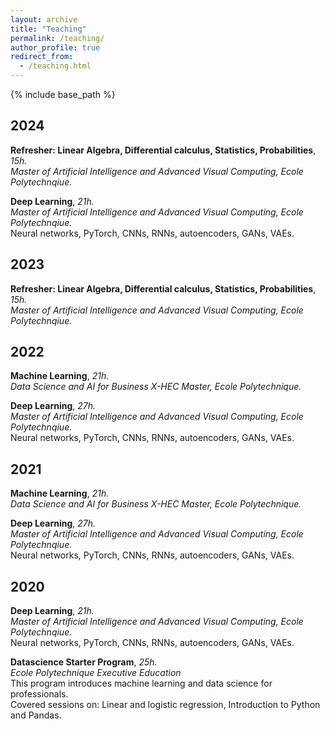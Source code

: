 ```yaml
---
layout: archive
title: "Teaching"
permalink: /teaching/
author_profile: true
redirect_from:
  - /teaching.html
---
```


{% include base_path %}

## 2024
**Refresher: Linear Algebra, Differential calculus, Statistics, Probabilities**, *15h.*  
*Master of Artificial Intelligence and Advanced Visual Computing, Ecole Polytechnqiue.*  

**Deep Learning**, *21h.*  
*Master of Artificial Intelligence and Advanced Visual Computing, Ecole Polytechnqiue.*  
Neural networks, PyTorch, CNNs, RNNs, autoencoders, GANs, VAEs.

## 2023
**Refresher: Linear Algebra, Differential calculus, Statistics, Probabilities**, *15h.*  
*Master of Artificial Intelligence and Advanced Visual Computing, Ecole Polytechnqiue.*  

## 2022
**Machine Learning**, *21h.*  
*Data Science and AI for Business X-HEC Master, Ecole Polytechnique.*  

**Deep Learning**, *27h.*  
*Master of Artificial Intelligence and Advanced Visual Computing, Ecole Polytechnqiue.*  
Neural networks, PyTorch, CNNs, RNNs, autoencoders, GANs, VAEs.

## 2021 
**Machine Learning**, *21h.*  
*Data Science and AI for Business X-HEC Master, Ecole Polytechnique.*  

**Deep Learning**, *27h.*  
*Master of Artificial Intelligence and Advanced Visual Computing, Ecole Polytechnqiue.*  
Neural networks, PyTorch, CNNs, RNNs, autoencoders, GANs, VAEs.

## 2020
**Deep Learning**, *21h.*  
*Master of Artificial Intelligence and Advanced Visual Computing, Ecole Polytechnqiue.*  
Neural networks, PyTorch, CNNs, RNNs, autoencoders, GANs, VAEs.

**Datascience Starter Program**, *25h.*  
*Ecole Polytechnique Executive Education*  
This program introduces machine learning and data science for professionals.  
Covered sessions on: Linear and logistic regression, Introduction to Python and Pandas.

